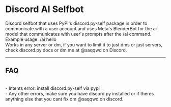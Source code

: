 # Discord AI Selfbot
Discord selfbot that uses PyPI's discord.py-self package in order to communicate with a user account and uses Meta's BlenderBot for the ai model that communicates with user's prompts after the /ai command.<br>
Example usage: /ai hello<br>
Works in any server or dm, if you want to limit it to just dms or just servers, check discord.py docs or dm me at @saqqwd on Discord.
<hr>
<h2>FAQ</h2><br>
- Intents error: install discord.py-self via pypi<br>
- Any other errors, make sure you have discord.py installed or if theres anything else that you cant fix dm @saqqwd on discord.

